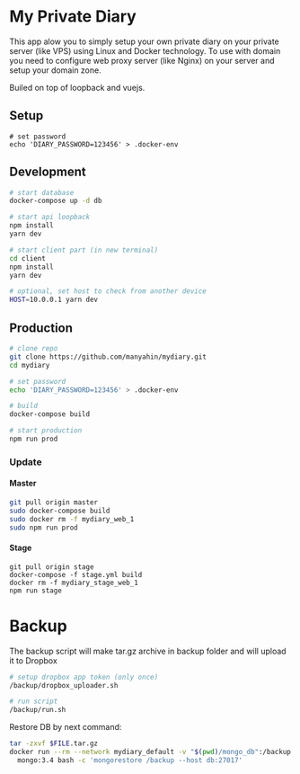 # My Private Diary

This app alow you to simply setup your own private diary on your private server (like VPS) using Linux and Docker technology. To use with domain you need to configure web proxy server (like Nginx) on your server and setup your domain zone.

Builed on top of loopback and vuejs.

## Setup

    # set password
    echo 'DIARY_PASSWORD=123456' > .docker-env

## Development

```bash
# start database
docker-compose up -d db

# start api loopback
npm install
yarn dev

# start client part (in new terminal)
cd client
npm install
yarn dev

# optional, set host to check from another device
HOST=10.0.0.1 yarn dev
```

## Production

```bash
# clone repo
git clone https://github.com/manyahin/mydiary.git
cd mydiary

# set password
echo 'DIARY_PASSWORD=123456' > .docker-env

# build
docker-compose build

# start production
npm run prod
```

### Update

#### Master

```bash
git pull origin master
sudo docker-compose build
sudo docker rm -f mydiary_web_1
sudo npm run prod
```

#### Stage

```
git pull origin stage
docker-compose -f stage.yml build
docker rm -f mydiary_stage_web_1
npm run stage
```

# Backup

The backup script will make tar.gz archive in backup folder and will upload it to Dropbox

```bash
# setup dropbox app token (only once)
/backup/dropbox_uploader.sh

# run script
/backup/run.sh
```

Restore DB by next command:

```bash
tar -zxvf $FILE.tar.gz
docker run --rm --network mydiary_default -v "$(pwd)/mongo_db":/backup \
  mongo:3.4 bash -c 'mongorestore /backup --host db:27017'
```
